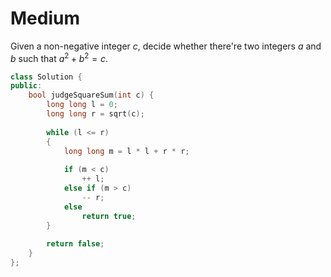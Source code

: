 # Medium

Given a non-negative integer $c$, decide whether there're two integers $a$ and $b$ such that $a^2 + b^2 = c$.

```cpp
class Solution {
public:
    bool judgeSquareSum(int c) {
        long long l = 0;
        long long r = sqrt(c);
        
        while (l <= r)
        {
            long long m = l * l + r * r;
            
            if (m < c)
                ++ l;
            else if (m > c)
                -- r;
            else
                return true;
        }
        
        return false;
    }
};
```
